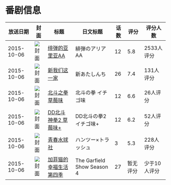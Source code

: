 # 番剧信息

|放送日期|封面|标题|日文标题|话数|评分|评分人数|
|---|---|---|---|---|---|---|
|2015-10-06|![封面](https://lain.bgm.tv/pic/cover/c/1b/d3/120224_9Hpcq.jpg)|[绯弹的亚里亚AA](https://bangumi.tv/subject/120224)|緋弾のアリアAA|12|5.8|2533人评分|
|2015-10-06|![封面](https://lain.bgm.tv/pic/cover/c/a8/6a/131717_DDgOS.jpg)|[新我们这一家](https://bangumi.tv/subject/131717)|新あたしんち|26|7.4|131人评分|
|2015-10-06|![封面](https://lain.bgm.tv/pic/cover/c/2c/f1/137436_9cz85.jpg)|[北斗之拳 草莓味](https://bangumi.tv/subject/137436)|北斗の拳 イチゴ味|12|6.6|26人评分|
|2015-10-06|![封面](https://lain.bgm.tv/pic/cover/c/28/8d/144414_92qkJ.jpg)|[DD北斗神拳2 草莓味+](https://bangumi.tv/subject/144414)|DD北斗の拳2 イチゴ味+|12|6.2|52人评分|
|2015-10-06|![封面](https://lain.bgm.tv/pic/cover/c/f4/44/144551_1vvvV.jpg)|[青春水球社](https://bangumi.tv/subject/144551)|ハンツー×トラッシュ|3|5.3|228人评分|
|2015-10-06|![封面](https://lain.bgm.tv/pic/cover/c/cb/c1/465355_h7usT.jpg)|[加菲猫的幸福生活 第四季](https://bangumi.tv/subject/465355)|The Garfield Show Season 4|27|暂无评分|少于10人评分|

